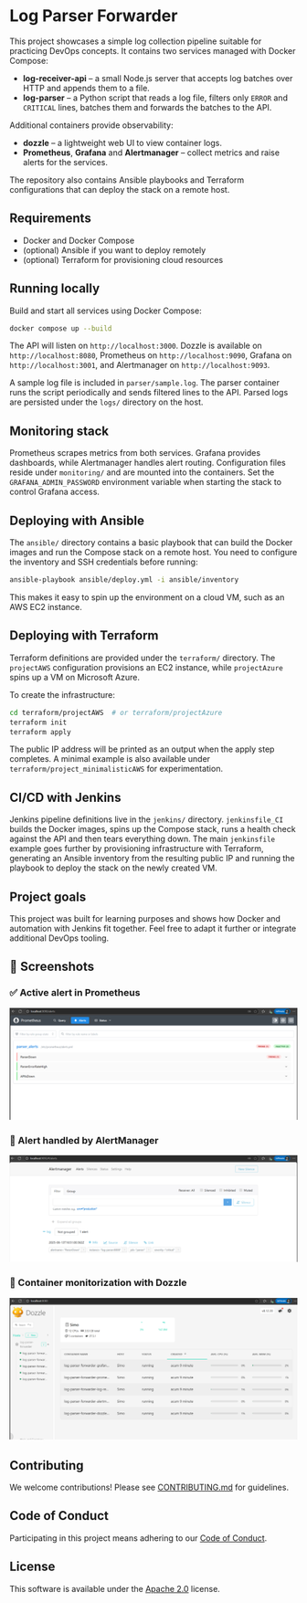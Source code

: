 # Log Parser Forwarder

This project showcases a simple log collection pipeline suitable for practicing DevOps concepts. It contains two services managed with Docker Compose:

* **log-receiver-api** – a small Node.js server that accepts log batches over HTTP and appends them to a file.
* **log-parser** – a Python script that reads a log file, filters only `ERROR` and `CRITICAL` lines, batches them and forwards the batches to the API.

Additional containers provide observability:
* **dozzle** – a lightweight web UI to view container logs.
* **Prometheus**, **Grafana** and **Alertmanager** – collect metrics and raise alerts for the services.

The repository also contains Ansible playbooks and Terraform configurations that can deploy the stack on a remote host.

## Requirements

- Docker and Docker Compose
- (optional) Ansible if you want to deploy remotely
- (optional) Terraform for provisioning cloud resources

## Running locally

Build and start all services using Docker Compose:

```bash
docker compose up --build
```

The API will listen on `http://localhost:3000`. Dozzle is available on `http://localhost:8080`, Prometheus on `http://localhost:9090`, Grafana on `http://localhost:3001`, and Alertmanager on `http://localhost:9093`.

A sample log file is included in `parser/sample.log`. The parser container runs the script periodically and sends filtered lines to the API. Parsed logs are persisted under the `logs/` directory on the host.

## Monitoring stack

Prometheus scrapes metrics from both services. Grafana provides dashboards, while Alertmanager handles alert routing. Configuration files reside under `monitoring/` and are mounted into the containers. Set the `GRAFANA_ADMIN_PASSWORD` environment variable when starting the stack to control Grafana access.

## Deploying with Ansible

The `ansible/` directory contains a basic playbook that can build the Docker images and run the Compose stack on a remote host. You need to configure the inventory and SSH credentials before running:

```bash
ansible-playbook ansible/deploy.yml -i ansible/inventory
```

This makes it easy to spin up the environment on a cloud VM, such as an AWS EC2 instance.

## Deploying with Terraform

Terraform definitions are provided under the `terraform/` directory. The `projectAWS` configuration provisions an EC2 instance, while `projectAzure` spins up a VM on Microsoft Azure. 

To create the infrastructure:

```bash
cd terraform/projectAWS  # or terraform/projectAzure
terraform init
terraform apply
```

The public IP address will be printed as an output when the apply step completes. A minimal example is also available under `terraform/project_minimalisticAWS` for experimentation.

## CI/CD with Jenkins

Jenkins pipeline definitions live in the `jenkins/` directory. `jenkinsfile_CI`
builds the Docker images, spins up the Compose stack, runs a health check
against the API and then tears everything down. The main `jenkinsfile` example
goes further by provisioning infrastructure with Terraform, generating an
Ansible inventory from the resulting public IP and running the playbook to
deploy the stack on the newly created VM.

## Project goals

This project was built for learning purposes and shows how Docker and automation with Jenkins fit together. Feel free to adapt it further or integrate additional DevOps tooling.

## 📸 Screenshots

### ✅ Active alert in Prometheus
![Prometheus Alerts](./screenshots/prometheus_alerts.png)

### 🔔 Alert handled by AlertManager
![Alertmanager](./screenshots/alertmanager.png)

### 🧾 Container monitorization with Dozzle
![Dozzle Logs](./screenshots/dozzle.png)

## Contributing
We welcome contributions! Please see [CONTRIBUTING.md](CONTRIBUTING.md) for guidelines.

## Code of Conduct
Participating in this project means adhering to our [Code of Conduct](CODE_OF_CONDUCT.md).

## License
This software is available under the [Apache 2.0](LICENSE) license.

